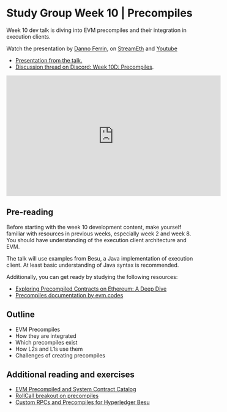 # Study Group Week 10 | Precompiles 

Week 10 dev talk is diving into EVM precompiles and their integration in execution clients.

Watch the presentation by [Danno Ferrin](https://twitter.com/shemnon), on [StreamEth](https://streameth.org/65cf97e702e803dbd57d823f/epf_study_group) and [Youtube](https://www.youtube.com/watch?v=daiMhkt0XTw)

- [Presentation from the talk.](https://hackmd.io/@shemnon/precompiles)
- [Discussion thread on Discord: Week 10D: Precompiles](https://discord.com/channels/1205546645496795137/1231990093506678785).

<iframe width="560" height="315" src="https://www.youtube.com/embed/daiMhkt0XTw?si=6c4EJRi-g1G5udJH" title="YouTube video player" frameborder="0" allow="accelerometer; autoplay; clipboard-write; encrypted-media; gyroscope; picture-in-picture; web-share" referrerpolicy="strict-origin-when-cross-origin" allowfullscreen></iframe>

## Pre-reading

Before starting with the week 10 development content, make yourself familiar with resources in previous weeks, especially week 2 and week 8. You should have understanding of the execution client architecture and EVM. 

The talk will use examples from Besu, a Java implementation of execution client. At least basic understanding of Java syntax is recommended.

Additionally, you can get ready by studying the following resources:
- [Exploring Precompiled Contracts on Ethereum: A Deep Dive](https://lucasmartincalderon.medium.com/exploring-precompiled-contracts-on-ethereum-a-deep-dive-4e9f9682e0aa)
- [Precompiles documentation by evm.codes](https://www.evm.codes/precompiled)

## Outline

- EVM Precompiles
- How they are integrated
- Which precompiles exist 
- How L2s and L1s use them
- Challenges of creating precompiles

## Additional reading and exercises

- [EVM Precompiled and System Contract Catalog](https://github.com/shemnon/precompiles/)
- [RollCall breakout on precompiles](https://www.youtube.com/watch?v=tg01COfxi_M)
- [Custom RPCs and Precompiles for Hyperledger Besu](https://www.youtube.com/watch?v=djL5nczlYFw)
